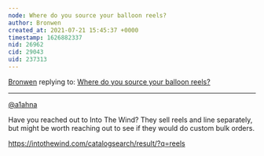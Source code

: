 ```yaml
---
node: Where do you source your balloon reels?
author: Bronwen
created_at: 2021-07-21 15:45:37 +0000
timestamp: 1626882337
nid: 26962
cid: 29043
uid: 237313
---
```




[Bronwen](../profile/Bronwen) replying to: [Where do you source your balloon reels?](../notes/a1ahna/07-01-2021/where-do-you-source-your-balloon-reels)

----
[@a1ahna](/profile/a1ahna)  

Have you reached out to Into The Wind?  They sell reels and line separately, but might be worth reaching out to see if they would do custom bulk orders. 

https://intothewind.com/catalogsearch/result/?q=reels